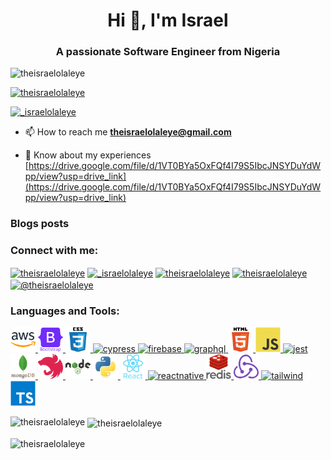 
<h1 align="center">Hi 👋, I'm Israel</h1>
<h3 align="center">A passionate Software Engineer from Nigeria</h3>

<p align="left"> <img src="https://komarev.com/ghpvc/?username=theisraelolaleye&label=Profile%20views&color=0e75b6&style=flat" alt="theisraelolaleye" /> </p>

<p align="left"> <a href="https://github.com/ryo-ma/github-profile-trophy"><img src="https://github-profile-trophy.vercel.app/?username=theisraelolaleye" alt="theisraelolaleye" /></a> </p>

<p align="left"> <a href="https://twitter.com/_israelolaleye" target="blank"><img src="https://img.shields.io/twitter/follow/_israelolaleye?logo=twitter&style=for-the-badge" alt="_israelolaleye" /></a> </p>

- 📫 How to reach me **theisraelolaleye@gmail.com**

- 📄 Know about my experiences [https://drive.google.com/file/d/1VT0BYa5OxFQf4I79S5IbcJNSYDuYdWpp/view?usp=drive_link](https://drive.google.com/file/d/1VT0BYa5OxFQf4I79S5IbcJNSYDuYdWpp/view?usp=drive_link)

### Blogs posts
<!-- BLOG-POST-LIST:START -->
<!-- BLOG-POST-LIST:END -->

<h3 align="left">Connect with me:</h3>
<p align="left">
<a href="https://dev.to/theisraelolaleye" target="blank"><img align="center" src="https://raw.githubusercontent.com/rahuldkjain/github-profile-readme-generator/master/src/images/icons/Social/devto.svg" alt="theisraelolaleye" height="30" width="40" /></a>
<a href="https://twitter.com/_israelolaleye" target="blank"><img align="center" src="https://raw.githubusercontent.com/rahuldkjain/github-profile-readme-generator/master/src/images/icons/Social/twitter.svg" alt="_israelolaleye" height="30" width="40" /></a>
<a href="https://linkedin.com/in/theisraelolaleye" target="blank"><img align="center" src="https://raw.githubusercontent.com/rahuldkjain/github-profile-readme-generator/master/src/images/icons/Social/linked-in-alt.svg" alt="theisraelolaleye" height="30" width="40" /></a>
<a href="https://instagram.com/theisraelolaleye" target="blank"><img align="center" src="https://raw.githubusercontent.com/rahuldkjain/github-profile-readme-generator/master/src/images/icons/Social/instagram.svg" alt="theisraelolaleye" height="30" width="40" /></a>
<a href="https://medium.com/@theisraelolaleye" target="blank"><img align="center" src="https://raw.githubusercontent.com/rahuldkjain/github-profile-readme-generator/master/src/images/icons/Social/medium.svg" alt="@theisraelolaleye" height="30" width="40" /></a>
</p>

<h3 align="left">Languages and Tools:</h3>
<p align="left"> <a href="https://aws.amazon.com" target="_blank" rel="noreferrer"> <img src="https://raw.githubusercontent.com/devicons/devicon/master/icons/amazonwebservices/amazonwebservices-original-wordmark.svg" alt="aws" width="40" height="40"/> </a> <a href="https://getbootstrap.com" target="_blank" rel="noreferrer"> <img src="https://raw.githubusercontent.com/devicons/devicon/master/icons/bootstrap/bootstrap-plain-wordmark.svg" alt="bootstrap" width="40" height="40"/> </a> <a href="https://www.w3schools.com/css/" target="_blank" rel="noreferrer"> <img src="https://raw.githubusercontent.com/devicons/devicon/master/icons/css3/css3-original-wordmark.svg" alt="css3" width="40" height="40"/> </a> <a href="https://www.cypress.io" target="_blank" rel="noreferrer"> <img src="https://raw.githubusercontent.com/simple-icons/simple-icons/6e46ec1fc23b60c8fd0d2f2ff46db82e16dbd75f/icons/cypress.svg" alt="cypress" width="40" height="40"/> </a> <a href="https://firebase.google.com/" target="_blank" rel="noreferrer"> <img src="https://www.vectorlogo.zone/logos/firebase/firebase-icon.svg" alt="firebase" width="40" height="40"/> </a> <a href="https://graphql.org" target="_blank" rel="noreferrer"> <img src="https://www.vectorlogo.zone/logos/graphql/graphql-icon.svg" alt="graphql" width="40" height="40"/> </a> <a href="https://www.w3.org/html/" target="_blank" rel="noreferrer"> <img src="https://raw.githubusercontent.com/devicons/devicon/master/icons/html5/html5-original-wordmark.svg" alt="html5" width="40" height="40"/> </a> <a href="https://developer.mozilla.org/en-US/docs/Web/JavaScript" target="_blank" rel="noreferrer"> <img src="https://raw.githubusercontent.com/devicons/devicon/master/icons/javascript/javascript-original.svg" alt="javascript" width="40" height="40"/> </a> <a href="https://jestjs.io" target="_blank" rel="noreferrer"> <img src="https://www.vectorlogo.zone/logos/jestjsio/jestjsio-icon.svg" alt="jest" width="40" height="40"/> </a> <a href="https://www.mongodb.com/" target="_blank" rel="noreferrer"> <img src="https://raw.githubusercontent.com/devicons/devicon/master/icons/mongodb/mongodb-original-wordmark.svg" alt="mongodb" width="40" height="40"/> </a> <a href="https://nestjs.com/" target="_blank" rel="noreferrer"> <img src="https://raw.githubusercontent.com/devicons/devicon/master/icons/nestjs/nestjs-plain.svg" alt="nestjs" width="40" height="40"/> </a> <a href="https://nodejs.org" target="_blank" rel="noreferrer"> <img src="https://raw.githubusercontent.com/devicons/devicon/master/icons/nodejs/nodejs-original-wordmark.svg" alt="nodejs" width="40" height="40"/> </a> <a href="https://www.python.org" target="_blank" rel="noreferrer"> <img src="https://raw.githubusercontent.com/devicons/devicon/master/icons/python/python-original.svg" alt="python" width="40" height="40"/> </a> <a href="https://reactjs.org/" target="_blank" rel="noreferrer"> <img src="https://raw.githubusercontent.com/devicons/devicon/master/icons/react/react-original-wordmark.svg" alt="react" width="40" height="40"/> </a> <a href="https://reactnative.dev/" target="_blank" rel="noreferrer"> <img src="https://reactnative.dev/img/header_logo.svg" alt="reactnative" width="40" height="40"/> </a> <a href="https://redis.io" target="_blank" rel="noreferrer"> <img src="https://raw.githubusercontent.com/devicons/devicon/master/icons/redis/redis-original-wordmark.svg" alt="redis" width="40" height="40"/> </a> <a href="https://redux.js.org" target="_blank" rel="noreferrer"> <img src="https://raw.githubusercontent.com/devicons/devicon/master/icons/redux/redux-original.svg" alt="redux" width="40" height="40"/> </a> <a href="https://tailwindcss.com/" target="_blank" rel="noreferrer"> <img src="https://www.vectorlogo.zone/logos/tailwindcss/tailwindcss-icon.svg" alt="tailwind" width="40" height="40"/> </a> <a href="https://www.typescriptlang.org/" target="_blank" rel="noreferrer"> <img src="https://raw.githubusercontent.com/devicons/devicon/master/icons/typescript/typescript-original.svg" alt="typescript" width="40" height="40"/> </a> </p>

<p><img align="left" src="https://github-readme-stats.vercel.app/api/top-langs?username=theisraelolaleye&show_icons=true&locale=en&layout=compact" alt="theisraelolaleye" /></p>

<p>&nbsp;<img align="center" src="https://github-readme-stats.vercel.app/api?username=theisraelolaleye&show_icons=true&locale=en" alt="theisraelolaleye" /></p>

<p><img align="center" src="https://github-readme-streak-stats.herokuapp.com/?user=theisraelolaleye&" alt="theisraelolaleye" /></p>






<!-- 

<h1>Hi, I'm Israel! <br/><a href="https://github.com/theisraelolaleye">Software Engineer</a>

<h2>👨‍💻 Software Development Projects:</h2>

- <b>Data Structures and Algorithms Practice (AlgoExpert)</b>
  - [Praciting DS & Algos in Python](https://github.com/joshmadakor1/Algorithms-Practice)
- <b>Full Stack Web App (React, NodeJS, Azure, and Machine Learning Components)</b>
  - [Image Analysis Middleware](https://github.com/joshmadakor1/4chan-Image-Analysis-Middleware-C964) <b><i>(Potentially NSFW)</b></i>


<h2>📺 Popular YouTube Videos</h2>

- [How to get into Cybersecurity Starting From Zero](https://www.youtube.com/watch?v=a83ASGn_V_s)
- [A Day in the Life of a Cybersecurity Anayst](https://www.youtube.com/watch?v=uHy3oM7NnoU)


<h2> 🤳 Connect with me:</h2>
 [<img align="left" alt="theisraelolaleye | YouTube" width="22px" src="https://github.com/theisraelolaleye/theisraelolaleye/blob/main/IG-logo.webp" />][youtube]
[<img align="left" alt="theisraelolaleye | Twitter" width="22px" src="https://github.com/theisraelolaleye/theisraelolaleye/blob/main/x-logo.avif" />][twitter]
[<img align="left" alt="theisraelolaleye | LinkedIn" width="22px" src="https://github.com/theisraelolaleye/theisraelolaleye/blob/main/LinkedIn-logo.webp" />][linkedin]
[<img align="left" alt="theisraelolaleye | Instagram" width="22px" src="https://github.com/theisraelolaleye/theisraelolaleye/blob/main/IG-logo.webp" />][instagram]

[twitter]: https://twitter.com/_israelolaleye
[youtube]: https://www.youtube.com/c/theisraelolaleye
[instagram]: https://www.instagram.com/theisraelolaleye/
[linkedin]: https://linkedin.com/in/theisraelolaleye


-->
